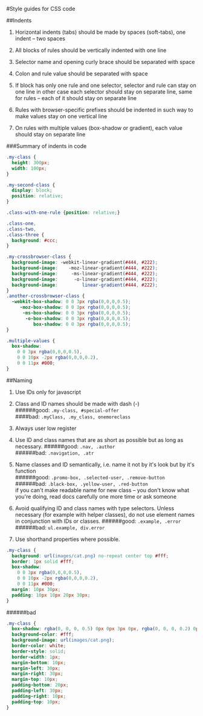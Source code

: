 #Style guides for CSS code

##Indents

1. Horizontal indents (tabs) should be made by spaces (soft-tabs), one indent – two spaces

2. All blocks of rules should be vertically indented with one line

3. Selector name and opening curly brace should be separated with space

4. Colon and rule value should be separated with space

5. If block has only one rule and one selector, selector and rule can stay on one line
  in other case each selector should stay on separate line, same for rules – each of it should stay on separate line
  
6. Rules with browser-specific prefixes should be indented in such way to make values stay on one vertical line

7. On rules with multiple values (box-shadow or gradient), each value should stay on separate line

###Summary of indents in code

``` css
.my-class {
  height: 300px;
  width: 100px;
}

.my-second-class {
  display: block;
  position: relative;
}

.class-with-one-rule {position: relative;}

.class-one,
.class-two,
.class-three {
  background: #ccc;
}

.my-crossbrowser-class {
  background-image: -webkit-linear-gradient(#444, #222);
  background-image:    -moz-linear-gradient(#444, #222);
  background-image:     -ms-linear-gradient(#444, #222);
  background-image:      -o-linear-gradient(#444, #222);
  background-image:         linear-gradient(#444, #222);
}
.another-crossbrowser-class {
  -webkit-box-shadow: 0 0 3px rgba(0,0,0,0.5);
     -moz-box-shadow: 0 0 3px rgba(0,0,0,0.5);
      -ms-box-shadow: 0 0 3px rgba(0,0,0,0.5);
       -o-box-shadow: 0 0 3px rgba(0,0,0,0.5);
          box-shadow: 0 0 3px rgba(0,0,0,0.5);
}

.multiple-values {
  box-shadow: 
    0 0 3px rgba(0,0,0,0.5),
    0 0 10px -2px rgba(0,0,0,0.2),
    0 0 11px #000;
}
```

##Naming

1. Use IDs only for javascript

2. Class and ID names should be made with dash (-)   
######good:
```.my-class, #special-offer```    
####bad:
```.myClass, .my_class, onemoreclass```   

3. Always user low register

4. Use ID and class names that are as short as possible but as long as necessary.
######good:
```.nav, .author```   
######bad:
```.navigation, .atr```    

5. Name classes and ID semantically, i.e. name it not by it's look but by it's function   
######good:
```.promo-box, .selected-user, .remove-button```   
######bad:
```.black-box, .yellow-user, .red-button```   
if you can't make readable name for new class – you don't know what you're doing, read docs carefully one more time or ask someone

6. Avoid qualifying ID and class names with type selectors.
Unless necessary (for example with helper classes), do not use element names in conjunction with IDs or classes.
######good:
```.example, .error```
######bad:
```ul.example, div.error```
  
7. Use shorthand properties where possible.

  
  ```css
  .my-class {
    background: url(images/cat.png) no-repeat center top #fff;
    border: 1px solid #fff;
    box-shadow: 
      0 0 3px rgba(0,0,0,0.5),
      0 0 10px -2px rgba(0,0,0,0.2),
      0 0 11px #000;
    margin: 10px 30px;
    padding: 10px 10px 20px 30px;
  }
  ```
######bad
  ```css
  .my-class {
    box-shadow: rgba(0, 0, 0, 0.5) 0px 0px 3px 0px, rgba(0, 0, 0, 0.2) 0px 0px 10px -2px, black 0px 0px 11px 0px;
    background-color: #fff;
    background-image: url(images/cat.png);
    border-color: white;
    border-style: solid;
    border-width: 1px;
    margin-bottom: 10px;
    margin-left: 30px;
    margin-right: 30px;
    margin-top: 10px;
    padding-bottom: 20px;
    padding-left: 30px;
    padding-right: 10px;
    padding-top: 10px;
  }
  
  ```